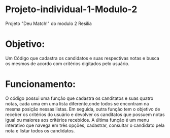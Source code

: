 # Projeto-individual-1-Modulo-2
Projeto "Deu Match!" do modulo 2 Resilia
# Objetivo:
Um Código que cadastra os candidatos e suas respectivas notas e busca os mesmos de acordo com critérios digitados pelo usuário.
# Funcionamento:
O código possui uma função que cadastra os canditatos e suas quatro notas, cada uma em uma lista diferente,onde todos se encontram na mesma posição nessas listas.
Em seguida, outra função tem o objetivo de receber os critérios do usuário e devolver os canditatos  que possuem notas igual ou maiores aos critérios recebidos.
A última função é um menu interativo que navega em três opções, cadastrar, consultar o candidato pela nota e listar todos os candidatos.
